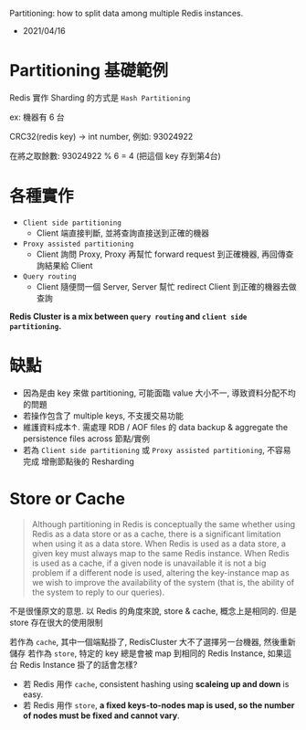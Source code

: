 Partitioning: how to split data among multiple Redis instances.

- 2021/04/16


# Partitioning 基礎範例

Redis 實作 Sharding 的方式是 `Hash Partitioning`

ex: 機器有 6 台

CRC32(redis key) -> int number, 例如: 93024922

在將之取餘數: 93024922 % 6 = 4 (把這個 key 存到第4台)


# 各種實作

- `Client side partitioning`
    - Client 端直接判斷, 並將查詢直接送到正確的機器
- `Proxy assisted partitioning`
    - Client 詢問 Proxy, Proxy 再幫忙 forward request 到正確機器, 再回傳查詢結果給 Client
- `Query routing`
    - Client 隨便問一個 Server, Server 幫忙 redirect Client 到正確的機器去做查詢

**Redis Cluster is a mix between `query routing` and `client side partitioning`.**


# 缺點

- 因為是由 key 來做 partitioning, 可能面臨 value 大小不一, 導致資料分配不均的問題
- 若操作包含了 multiple keys, 不支援交易功能
- 維護資料成本↑. 需處理 RDB / AOF files 的 data backup & aggregate the persistence files across 節點/實例
- 若為 `Client side partitioning` 或 `Proxy assisted partitioning`, 不容易完成 增刪節點後的 Resharding


# Store or Cache

> Although partitioning in Redis is conceptually the same whether using Redis as a data store or as a cache, there is a significant limitation when using it as a data store. When Redis is used as a data store, a given key must always map to the same Redis instance. When Redis is used as a cache, if a given node is unavailable it is not a big problem if a different node is used, altering the key-instance map as we wish to improve the availability of the system (that is, the ability of the system to reply to our queries).

不是很懂原文的意思. 以 Redis 的角度來說, store & cache, 概念上是相同的. 但是 store 存在很大的使用限制

若作為 `cache`, 其中一個端點掛了, RedisCluster 大不了選擇另一台機器, 然後重新儲存
若作為 `store`, 特定的 key 總是會被 map 到相同的 Redis Instance, 如果這台 Redis Instance 掛了的話會怎樣?

- 若 Redis 用作 `cache`, consistent hashing using **scaleing up and down** is easy.
- 若 Redis 用作 `store`, **a fixed keys-to-nodes map is used, so the number of nodes must be fixed and cannot vary**. 